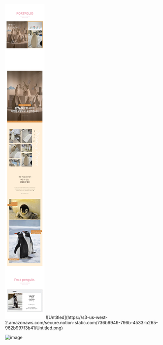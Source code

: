 
  <body>
    <img src="p_G_0202.jpg" />
  </body>
![Untitled](https://s3-us-west-2.amazonaws.com/secure.notion-static.com/736b9949-796b-4533-b265-962b997f3b41/Untitled.png)

![image](https://github.com/rlatldus/P_G_0202/assets/122216298/1e52729c-0f05-49ba-af3a-a7d88f3b63a3)

